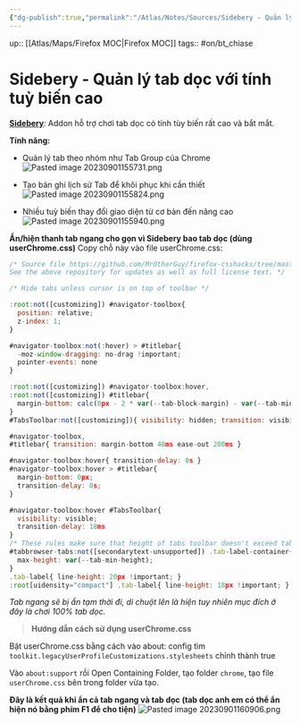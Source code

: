 ```yaml
---
{"dg-publish":true,"permalink":"/Atlas/Notes/Sources/Sidebery - Quản lý tab dọc với tính tuỳ biến cao/"}
---
```


up:: [[Atlas/Maps/Firefox MOC\|Firefox MOC]]
tags:: #on/bt_chiase 

# Sidebery - Quản lý tab dọc với tính tuỳ biến cao
[**Sidebery**](https://addons.mozilla.org/en-US/firefox/addon/sidebery/): Addon hỗ trợ chơi tab dọc có tính tùy biến rất cao và bắt mắt.

**Tính năng:**
- Quản lý tab theo nhóm như Tab Group của Chrome
![Pasted image 20230901155731.png](/img/user/Atlas/Utilities/Images/Pasted%20image%2020230901155731.png)

- Tạo bản ghi lịch sử Tab để khôi phục khi cần thiết
![Pasted image 20230901155824.png](/img/user/Atlas/Utilities/Images/Pasted%20image%2020230901155824.png) 

- Nhiều tuỳ biến thay đổi giao diện từ cơ bản đến nâng cao
![Pasted image 20230901155940.png](/img/user/Atlas/Utilities/Images/Pasted%20image%2020230901155940.png)

**Ẩn/hiện thanh tab ngang cho gọn vì Sidebery bao tab dọc (dùng userChrome.css)**
Copy chỗ này vào file userChrome.css:
```javaScript
/* Source file https://github.com/MrOtherGuy/firefox-csshacks/tree/master/chrome/autohide_tabstoolbar.css made available under Mozilla Public License v. 2.0
See the above repository for updates as well as full license text. */

/* Hide tabs unless cursor is on top of toolbar */

:root:not([customizing]) #navigator-toolbox{
  position: relative;
  z-index: 1;
}

#navigator-toolbox:not(:hover) > #titlebar{
  -moz-window-dragging: no-drag !important;
  pointer-events: none
}

:root:not([customizing]) #navigator-toolbox:hover,
:root:not([customizing]) #titlebar{
  margin-bottom: calc(0px - 2 * var(--tab-block-margin) - var(--tab-min-height));
}
#TabsToolbar:not([customizing]){ visibility: hidden; transition: visibility 0ms linear 200ms }

#navigator-toolbox,
#titlebar{ transition: margin-bottom 48ms ease-out 200ms }

#navigator-toolbox:hover{ transition-delay: 0s }
#navigator-toolbox:hover > #titlebar{
  margin-bottom: 0px;
  transition-delay: 0s;
}

#navigator-toolbox:hover #TabsToolbar{
  visibility: visible;
  transition-delay: 18ms
}
/* These rules make sure that height of tabs toolbar doesn't exceed tab-min-height */
#tabbrowser-tabs:not([secondarytext-unsupported]) .tab-label-container{
  max-height: var(--tab-min-height);
}
.tab-label{ line-height: 20px !important; }
:root[uidensity="compact"] .tab-label{ line-height: 18px !important; }
```

*Tab ngang sẽ bị ẩn tạm thời đi, di chuột lên là hiện tuy nhiên mục đích ở đây là chơi 100% tab dọc.*

> **Hướng dẫn cách sử dụng userChrome.css**

Bật userChrome.css bằng cách vào about: config tìm `toolkit.legacyUserProfileCustomizations.stylesheets` chỉnh thành true 

Vào `about:support` rồi Open Containing Folder, tạo folder `chrome`, tạo file `userChrome.css` bên trong folder vừa tạo.

**Đây là kết quả khi ẩn cả tab ngang và tab dọc (tab dọc anh em có thể ẩn hiện nó bằng phím F1 để cho tiện)**
![Pasted image 20230901160906.png](/img/user/Atlas/Utilities/Images/Pasted%20image%2020230901160906.png)
